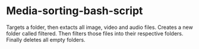 # Media-sorting-bash-script
Targets a folder, then extacts all image, video and audio files. Creates a new folder called filtered. Then filters those files into their respective folders. Finally deletes all empty folders. 
